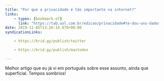 ```yaml
---
title: "Por que a privacidade é tão importante na internet?"
links:
    - types: [bookmark-of]
      link: "https://tab.uol.com.br/edicao/privacidade#te-dou-uns-dados"
date: 2019-11-05T13:26:14.870+00:00
syndicationLinks:

    - https://brid.gy/publish/twitter

    - https://brid.gy/publish/mastodon

---
```


Melhor artigo que eu já vi em português sobre esse assunto, ainda que superficial. Tempos sombrios!
